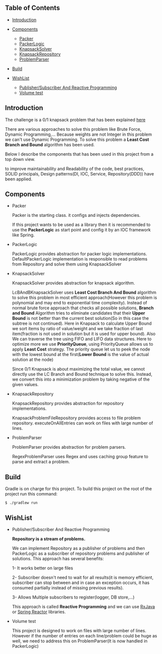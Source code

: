 ## Table of Contents

- [Introduction](#Introduction)
- [Components](#components)
    * [Packer](#packer)
    * [PackerLogic](#packerlogic)    
    * [KnapsackSolver](#knapsacksolver)    
    * [KnapsackRepository](#knapsackrepository)    
    * [ProblemParser](#problemparser)    
    
- [Build](#build)
- [WishList](#wishlist)
    * [Publisher/Subscriber And Reactive Programming](#Publisher/Subscriber)
    * [Volume test](#Volumetest)



## Introduction

The challenge is a 0/1 knapsack problem that has been explained [here](https://en.wikipedia.org/wiki/Knapsack_problem)

There are various approaches to solve this problem like Brute Force, Dynamic Programming,... Because weights are not Integer in this problem we can't use Dynamic Programming. To solve this problem a **Least Cost Branch and Bound** algorithm has been used.

Below I describe the components that has been used in this project from a top down view. 

to improve maintainability and Readability of the code, best practices, SOLID principals, Design patterns(DI, IOC, Service, Repository(DDD)) have been applied.


## Components

* Packer

    Packer is the starting class. it configs and injects dependencies. 
    
    If this project wants to be used as a library then it is recommended to use the **PackerLogic** as start point and config it by an IOC framework like Spring. 
  
* PackerLogic

    PackerLogic provides abstraction for packer logic implementations. 
    DefaultPackerLogic implementation is responsible to read problems from Repository and solve them using KnapsackSolver 

* KnapsackSolver

    KnapsackSolver provides abstraction for knapsack algorithm.
    
    LcBAndBKnapsackSolver uses **Least Cost Branch And Bound** algorithm to solve this problem in most efficient approach(However this problem is polynomial and may end to exponential time complexity).
    Instead of normal brute force approach that checks all possible solutions, **Branch and Bound** Algorithm tries 
    to eliminate candidates that their **Upper Bound** is not better than the current best solution(So in this case the subtree is not continued).
    Here in Knapsack to calculate Upper Bound we sort items by ratio of value/weight and we take fraction of last item(fraction is not used in solution but it is used for upper bound).
    Also We can traverse the tree using FIFO and LIFO data structures. Here to optimize more we use **PriorityQueue**, 
    using PriorityQueue allows us to apply **Least Cost** strategy. The priority queue let us to peek the node with the lowest bound at the first(**Lower Bound** is the value of actual solution at the node)
    
    Since 0/1 Knapsack is about maximizing the total value, we cannot directly use the LC Branch and Bound technique to solve this. Instead, we convert this into a minimization problem by taking negative of the given values.      
        

* KnapsackRepository

    KnapsackRepository provides abstraction for repository implementations.
    
    KnapsackProblemFileRepository provides access to file problem repository. executeOnAllEntries can work on files with large number of lines.

* ProblemParser
    
    ProblemParser provides abstraction for problem parsers.
    
    RegexProblemParser uses Regex and uses caching group feature to parse and extract a problem.
    
## Build 

Gradle is on charge for this project.
To build this project on the root of the project run this command:

    $ ./gradlew run
    
## WishList

* Publisher/Subscriber And Reactive Programming

     **Repository is a stream of problems.**
     
     We can implement Repository as a publisher of problems and then PackerLogic as a subscriber of repository problems and publisher of solutions. 
     This approach has several benefits:
     
     1- It works better on large files
     
     2- Subscriber doesn't need to wait for all results(it is memory efficient, subscriber can stop between and in case an exception occurs, it has consumed partially instead of missing previous results).
     
     3- Allows Multiple subscribers to register(logger, DB store,...)
     
     This approach is called **Reactive Programming** and we can use [RxJava](https://github.com/ReactiveX/RxJava) or [Spring Reactor](https://projectreactor.io) libraries.
     
* Volume test

    This project is designed to work on files with large number of lines. 
    However if the number of entries on each line/problem could be huge as well, 
    we need to address this on ProblemParser(It is now handled in PackerLogic)
     